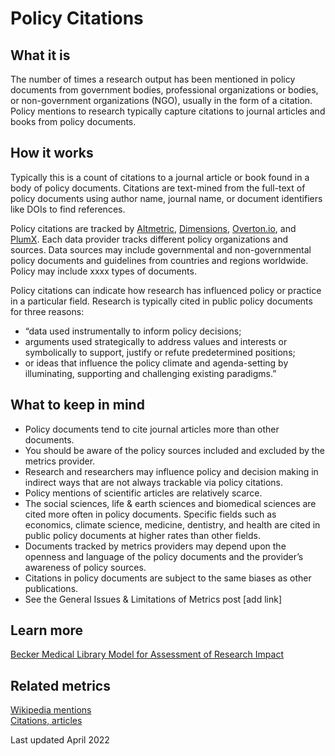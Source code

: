 # Policy Citations

## What it is
The number of times a research output has been mentioned in policy documents from government bodies, professional organizations or bodies, or non-government organizations (NGO), usually in the form of a citation. Policy mentions to research typically capture citations to journal articles and books from policy documents.

## How it works
Typically this is a count of citations to a journal article or book found in a body of policy documents. Citations are text-mined from the full-text of policy documents using author name, journal name, or document identifiers like DOIs to find references. 

Policy citations are tracked by [Altmetric](https://help.altmetric.com/support/solutions/articles/6000236695-policy-documents#:~:text=Altmetric%20tracks%20attention%20to%20a,identifier%20analysis%20and%20text%20mining.&text=A%20mention%20of%20a%20research,default%20score%20contribution%20of%203.), [Dimensions](https://dimensions.freshdesk.com/support/solutions/articles/23000015897--what-is-covered-in-the-policy-documents-in-dimensions-), [Overton.io](https://www.overton.io/), and [PlumX](https://plumanalytics.com/plumx-now-includes-policy-document-citations/). Each data provider tracks different policy organizations and sources. Data sources may include governmental and non-governmental policy documents and guidelines from countries and regions worldwide. Policy may include xxxx types of documents.

Policy citations can indicate how research has influenced policy or practice in a particular field. Research is typically cited in public policy documents for three reasons: 
- “data used instrumentally to inform policy decisions; 
- arguments used strategically to address values and interests or symbolically to support, justify or refute predetermined positions; 
- or ideas that influence the policy climate and agenda-setting by illuminating, supporting and challenging existing paradigms.” 


## What to keep in mind
- Policy documents tend to cite journal articles more than other documents.
- You should be aware of the policy sources included and excluded by the metrics provider. 
- Research and researchers may influence policy and decision making in indirect ways that are not always trackable via policy citations. 
- Policy mentions of scientific articles are relatively scarce. 
- The social sciences, life & earth sciences and biomedical sciences are cited more often in policy documents. Specific fields such as economics, climate science, medicine, dentistry, and health are cited in public policy documents at higher rates than other fields. 
- Documents tracked by metrics providers may depend upon the openness and language of the policy documents and the provider’s awareness of policy sources.
- Citations in policy documents are subject to the same biases as other publications.
- See the General Issues & Limitations of Metrics post [add link]


## Learn more
[Becker Medical Library Model for Assessment of Research Impact](https://becker.wustl.edu/impact-assessment/files/becker_model-reference.pdf)


## Related metrics
[Wikipedia mentions]() <br>
[Citations, articles]() <br>

Last updated April 2022
